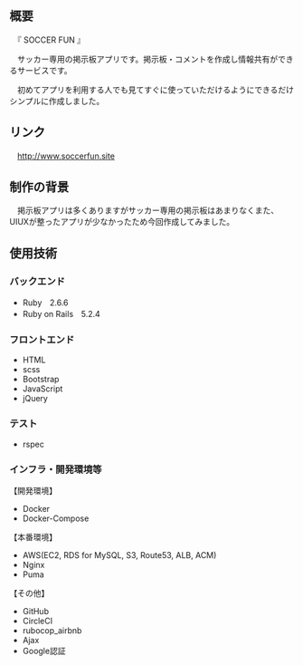 ## 概要

　『 SOCCER FUN 』

 　サッカー専用の掲示板アプリです。掲示板・コメントを作成し情報共有ができるサービスです。

 　初めてアプリを利用する人でも見てすぐに使っていただけるようにできるだけシンプルに作成しました。

## リンク
　http://www.soccerfun.site

## 制作の背景
　掲示板アプリは多くありますがサッカー専用の掲示板はあまりなくまた、UIUXが整ったアプリが少なかったため今回作成してみました。
 

## 使用技術


### バックエンド

* Ruby　2.6.6
* Ruby on Rails　5.2.4


### フロントエンド

* HTML
* scss
* Bootstrap
* JavaScript
* jQuery


### テスト

* rspec


### インフラ・開発環境等

【開発環境】

* Docker
* Docker-Compose


【本番環境】

* AWS(EC2, RDS for MySQL, S3, Route53, ALB, ACM)
* Nginx
* Puma


【その他】

* GitHub
* CircleCI
* rubocop_airbnb
* Ajax
* Google認証
